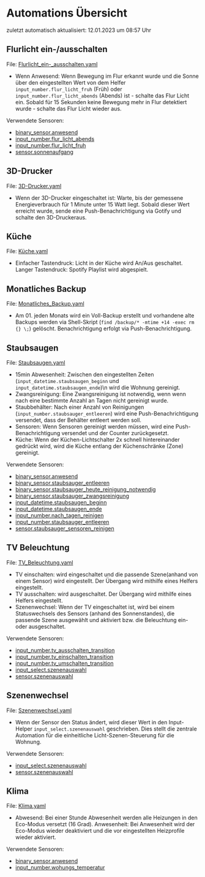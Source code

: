 # Automations Übersicht
zuletzt automatisch aktualisiert: 12.01.2023 um 08:57 Uhr 


## Flurlicht ein-/ausschalten 
File: [Flurlicht_ein-_ausschalten.yaml](Flurlicht_ein-_ausschalten.yaml)
* Wenn Anwesend: Wenn Bewegung im Flur erkannt wurde und die Sonne über  den eingestellten Wert von dem Helfer `input_number.flur_licht_fruh` (Früh) oder  `input_number.flur_licht_abends` (Abends) ist - schalte das Flur Licht ein.  Sobald für 15 Sekunden keine Bewegung mehr in Flur detektiert wurde - schalte  das Flur Licht wieder aus.


Verwendete Sensoren:
* [binary_sensor.anwesend](http://github.com/erikslevin/homeassistant/tree/main/configuration/00-custom-binary_sensor.yaml?plain=1#L23-L25)
* [input_number.flur_licht_abends](http://github.com/erikslevin/homeassistant/tree/main/configuration/00-custom-input_helpers.yaml?plain=1#L74-L76)
* [input_number.flur_licht_fruh](http://github.com/erikslevin/homeassistant/tree/main/configuration/00-custom-input_helpers.yaml?plain=1#L84-L86)
* [sensor.sonnenaufgang](http://github.com/erikslevin/homeassistant/tree/main/configuration/00-custom-sensor.yaml?plain=1#L33-L35)


## 3D-Drucker
File: [3D-Drucker.yaml](3D-Drucker.yaml)
* Wenn der 3D-Drucker eingeschaltet ist: Warte, bis der gemessene Energieverbrauch  für 1 Minute unter 15 Watt liegt. Sobald dieser Wert erreicht wurde, sende eine  Push-Benachrichtigung via Gotify und schalte den 3D-Druckeraus.


## Küche
File: [Küche.yaml](Küche.yaml)
* Einfacher Tastendruck: Licht in der Küche wird An/Aus geschaltet.  Langer Tastendruck: Spotify Playlist wird abgespielt.


## Monatliches Backup
File: [Monatliches_Backup.yaml](Monatliches_Backup.yaml)
* Am 01. jeden Monats wird ein Voll-Backup erstellt und vorhandene alte  Backups  werden via Shell-Skript (`find /backup/* -mtime +14 -exec rm {} \;`)  gelöscht. Benachrichtigung erfolgt via Push-Benachrichtigung.


## Staubsaugen
File: [Staubsaugen.yaml](Staubsaugen.yaml)
* 15min Abwesenheit: Zwischen den eingestellten Zeiten (`input_datetime.staubsaugen_beginn`  und `input_datetime.staubsaugen_ende`)\n wird die Wohnung gereinigt. 
* Zwangsreinigung:  Eine Zwangsreinigung ist notwendig, wenn wenn nach eine bestimmte Anzahl an Tagen  nicht gereinigt wurde.
* Staubbehälter: Nach einer Anzahl von Reinigungen (`input_number.staubsauger_entleeren`)  wird eine Push-Benachrichtigung versendet, dass der Behälter entleert werden soll.  
* Sensoren: Wenn Sensoren gereinigt werden müssen, wird eine Push-Benachrichtigung  versendet und der Counter zurückgesetzt.
* Küche: Wenn der Küchen-Lichtschalter  2x schnell hintereinander gedrückt wird, wird die Küche entlang der Küchenschränke  (Zone) gereinigt.


Verwendete Sensoren:
* [binary_sensor.anwesend](http://github.com/erikslevin/homeassistant/tree/main/configuration/00-custom-binary_sensor.yaml?plain=1#L23-L25)
* [binary_sensor.staubsauger_entleeren](http://github.com/erikslevin/homeassistant/tree/main/configuration/00-custom-binary_sensor.yaml?plain=1#L46-L48)
* [binary_sensor.staubsauger_heute_reinigung_notwendig](http://github.com/erikslevin/homeassistant/tree/main/configuration/00-custom-binary_sensor.yaml?plain=1#L29-L31)
* [binary_sensor.staubsauger_zwangsreinigung](http://github.com/erikslevin/homeassistant/tree/main/configuration/00-custom-binary_sensor.yaml?plain=1#L60-L62)
* [input_datetime.staubsaugen_beginn](http://github.com/erikslevin/homeassistant/tree/main/configuration/00-custom-input_helpers.yaml?plain=1#L119-L121)
* [input_datetime.staubsaugen_ende](http://github.com/erikslevin/homeassistant/tree/main/configuration/00-custom-input_helpers.yaml?plain=1#L127-L129)
* [input_number.nach_tagen_reinigen](http://github.com/erikslevin/homeassistant/tree/main/configuration/00-custom-input_helpers.yaml?plain=1#L14-L16)
* [input_number.staubsauger_entleeren](http://github.com/erikslevin/homeassistant/tree/main/configuration/00-custom-input_helpers.yaml?plain=1#L4-L6)
* [sensor.staubsauger_sensoren_reinigen](http://github.com/erikslevin/homeassistant/tree/main/configuration/00-custom-sensor.yaml?plain=1#L89-L91)


## TV Beleuchtung
File: [TV_Beleuchtung.yaml](TV_Beleuchtung.yaml)
* TV einschalten: wird eingeschaltet und die passende Szene(anhand von  einem Sensor) wird eingestellt. Der Übergang wird mithilfe eines Helfers eingestellt.  
* TV ausschalten: wird ausgeschaltet. Der Übergang wird mithilfe eines Helfers  eingestellt.
* Szenenwechsel: Wenn der TV eingeschaltet ist, wird bei einem Statuswechsels  des Sensors (anhand des Sonnenstandes), die passende Szene ausgewählt und aktiviert  bzw. die Beleuchtung ein- oder ausgeschaltet.


Verwendete Sensoren:
* [input_number.tv_ausschalten_transition](http://github.com/erikslevin/homeassistant/tree/main/configuration/00-custom-input_helpers.yaml?plain=1#L34-L36)
* [input_number.tv_einschalten_transition](http://github.com/erikslevin/homeassistant/tree/main/configuration/00-custom-input_helpers.yaml?plain=1#L24-L26)
* [input_number.tv_umschalten_transition](http://github.com/erikslevin/homeassistant/tree/main/configuration/00-custom-input_helpers.yaml?plain=1#L44-L46)
* [input_select.szenenauswahl](http://github.com/erikslevin/homeassistant/tree/main/configuration/00-custom-input_helpers.yaml?plain=1#L107-L109)
* [sensor.szenenauswahl](http://github.com/erikslevin/homeassistant/tree/main/configuration/00-custom-sensor.yaml?plain=1#L4-L6)


## Szenenwechsel
File: [Szenenwechsel.yaml](Szenenwechsel.yaml)
* Wenn der Sensor den Status ändert, wird dieser Wert in den Input-Helper  `input_select.szenenauswahl` geschrieben. Dies stellt die zentrale Automation  für die einheitliche Licht-Szenen-Steuerung für die Wohnung.


Verwendete Sensoren:
* [input_select.szenenauswahl](http://github.com/erikslevin/homeassistant/tree/main/configuration/00-custom-input_helpers.yaml?plain=1#L107-L109)
* [sensor.szenenauswahl](http://github.com/erikslevin/homeassistant/tree/main/configuration/00-custom-sensor.yaml?plain=1#L4-L6)


## Klima
File: [Klima.yaml](Klima.yaml)
* Abwesend: Bei einer Stunde Abwesenheit werden alle Heizungen in den  Eco-Modus versetzt (16 Grad).  Anwesenheit: Bei Anwesenheit wird der Eco-Modus wieder deaktiviert und die vor  eingestellten Heizprofile wieder aktiviert.


Verwendete Sensoren:
* [binary_sensor.anwesend](http://github.com/erikslevin/homeassistant/tree/main/configuration/00-custom-binary_sensor.yaml?plain=1#L23-L25)
* [input_number.wohungs_temperatur](http://github.com/erikslevin/homeassistant/tree/main/configuration/00-custom-input_helpers.yaml?plain=1#L94-L96)


